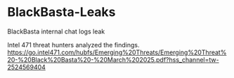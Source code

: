 # BlackBasta-Leaks
BlackBasta internal chat logs leak

Intel 471 threat hunters analyzed the findings.
https://go.intel471.com/hubfs/Emerging%20Threats/Emerging%20Threat%20-%20Black%20Basta%20-%20March%202025.pdf?hss_channel=tw-2524569404
